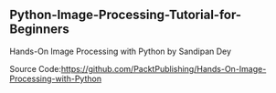 ## Python-Image-Processing-Tutorial-for-Beginners

Hands-On Image Processing with Python by Sandipan Dey

Source Code:https://github.com/PacktPublishing/Hands-On-Image-Processing-with-Python
